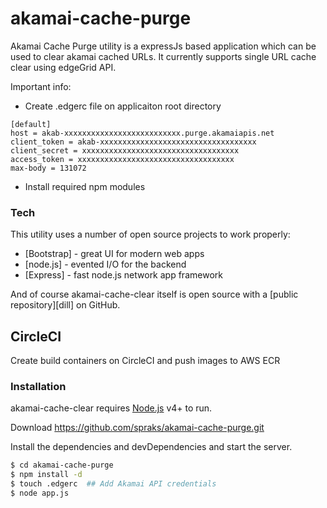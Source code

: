 # akamai-cache-purge


Akamai Cache Purge utility is a expressJs based application which can be used to clear akamai cached URLs. It currently supports single URL cache clear using edgeGrid API.

Important info:
 - Create .edgerc file on applicaiton root directory

```
[default]
host = akab-xxxxxxxxxxxxxxxxxxxxxxxxxx.purge.akamaiapis.net
client_token = akab-xxxxxxxxxxxxxxxxxxxxxxxxxxxxxxxxxxx
client_secret = xxxxxxxxxxxxxxxxxxxxxxxxxxxxxxxxxxx
access_token = xxxxxxxxxxxxxxxxxxxxxxxxxxxxxxxxxxx
max-body = 131072
```

  - Install required npm modules 

### Tech

This utility uses a number of open source projects to work properly:

* [Bootstrap] - great UI for modern web apps
* [node.js] - evented I/O for the backend
* [Express] - fast node.js network app framework 

And of course akamai-cache-clear itself is open source with a [public repository][dill]
 on GitHub.

## CircleCI

Create build containers on CircleCI and push images to AWS ECR

### Installation

akamai-cache-clear requires [Node.js](https://nodejs.org/) v4+ to run.

Download https://github.com/spraks/akamai-cache-purge.git

Install the dependencies and devDependencies and start the server.

```sh
$ cd akamai-cache-purge
$ npm install -d
$ touch .edgerc  ## Add Akamai API credentials
$ node app.js
```

